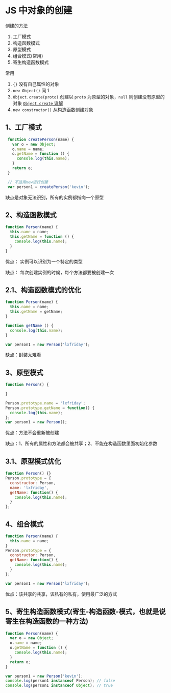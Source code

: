 # JS 中对象的创建
创建的方法

1. 工厂模式
1. 构造函数模式
1. 原型模式
1. 组合模式(常用)
1. 寄生构造函数模式

常用

1. `{}` 没有自己属性的对象
1. `new Object()` 同 1
1. `Object.create(proto)` 创建以 `proto` 为原型的对象，`null` 则创建没有原型的对象 [`Object.create` 详解](./object.create.md)
1. `new constructor()` 从构造函数创建对象

## 1、工厂模式

```js
 function createPerson(name) {
   var o = new Object;
   o.name = name;
   o.getName = function () {
     console.log(this.name);
   }
   return o;
 }

 // 不适用new进行创建
 var person1 = createPerson('kevin');
```
缺点是对象无法识别，所有的实例都指向一个原型

## 2、构造函数模式

```js
function Person(name) {
  this.name = name;
  this.getName = function () {
    console.log(this.name);
  }
}
```

优点： 实例可以识别为一个特定的类型

缺点： 每次创建实例的时候，每个方法都要被创建一次

## 2.1、构造函数模式的优化

```js
function Person(name) {
  this.name = name;
  this.getName = getName;
}

function getName () {
  console.log(this.name);
}

var person1 = new Person('lxfriday');
```

缺点：封装太难看

## 3、原型模式

```js
function Person() {

}

Person.prototype.name = 'lxfriday';
Person.prototype.getName = function() {
  console.log(this.name);
};
var person1 = new Person();
```

优点：方法不会重新被创建

缺点：1、所有的属性和方法都会被共享；2、不能在构造函数里面初始化参数

## 3.1、原型模式优化

```js
function Person() {}
Person.prototype = {
  constructor: Person,
  name: 'lxfriday',
  getName: function() {
    console.log(this.name);
  }
};
```

## 4、组合模式

```js
function Person(name) {
  this.name = name;
}
Person.prototype = {
  constructor: Person,
  getName: function() {
    console.log(this.name);
  }
};

var person1 = new Person('lxfriday');
```

优点：该共享的共享，该私有的私有，使用最广泛的方式


## 5、寄生构造函数模式(寄生-构造函数-模式，也就是说寄生在构造函数的一种方法)

```js
function Person(name) {
  var o = new Object;
  o.name = name;
  o.getName = function () {
    console.log(this.name);
  }
  return o;
}

var person1 = new Person('kevin');
console.log(person1 instanceof Person); // false
console.log(person1 instanceof Object); // true
```
